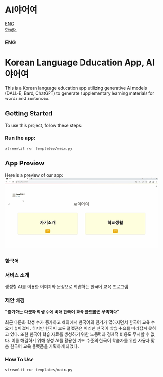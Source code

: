 # AI야어여
[ENG](#ENG)   
[한국어](#한국어)

### ENG
# Korean Language Dducation App, AI야어여
This is a Korean language education app utilizing generative AI models (DALL-E, Bard, ChatGPT) to generate supplementary learning materials for words and sentences.

## Getting Started

To use this project, follow these steps:

### Run the app:
```
streamlit run templates/main.py
```

## App Preview

Here is a preview of our app:   
![Alt text](/demo.gif)

### 한국어
### 서비스 소개
생성형 AI를 이용한 이미지와 문장으로 학습하는 한국어 교육 프로그램

### 제안 배경
**"증가하는 다문화 학생 수에 비해 한국어 교육 플랫폼은 부족하다"**

최근 다문화 학생 수가 증가하고 해외에서 한국어의 인기가 많아지면서 한국어 교육 수요가 높아졌다. 하지만 한국어 교육 플랫폼은 이러한 한국어 학습 수요를 따라잡지 못하고 있다. 또한 한국어 학습 자료를 생성하기 위한 노동력과 경제적 비용도 무시할 수 없다. 이를 해결하기 위해 생성 AI를 활용한 기초 수준의 한국어 학습자를 위한 사용자 맞춤 한국어 교육 플랫폼을 기획하게 되었다.

### How To Use
```python
streamlit run templates/main.py
```

